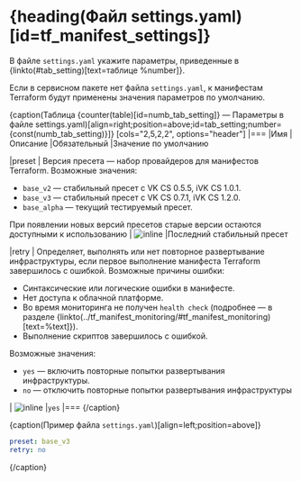# {heading(Файл settings.yaml)[id=tf_manifest_settings]}

В файле `settings.yaml` укажите параметры, приведенные в {linkto(#tab_setting)[text=таблице %number]}.

<info>

Если в сервисном пакете нет файла `settings.yaml`, к манифестам Terraform будут применены значения параметров по умолчанию.

</info>

{caption(Таблица {counter(table)[id=numb_tab_setting]} — Параметры в файле settings.yaml)[align=right;position=above;id=tab_setting;number={const(numb_tab_setting)}]}
[cols="2,5,2,2", options="header"]
|===
|Имя
|Описание
|Обязательный
|Значение по умолчанию

|preset
|
Версия пресета — набор провайдеров для манифестов Terraform. Возможные значения:

* `base_v2` — стабильный пресет с VK CS 0.5.5, iVK CS 1.0.1.
* `base_v3` — стабильный пресет с VK CS 0.7.1, iVK CS 1.2.0.
* `base_alpha` — текущий тестируемый пресет.

При появлении новых версий пресетов старые версии остаются доступными к использованию
| ![](/en/assets/no.svg "inline")
|Последний стабильный пресет

|retry
|
Определяет, выполнять или нет повторное развертывание инфраструктуры, если первое выполнение манифеста Terraform завершилось с ошибкой. Возможные причины ошибки:

* Синтаксические или логические ошибки в манифесте.
* Нет доступа к облачной платформе.
* Во время мониторинга не получен `health check` (подробнее — в разделе {linkto(../tf_manifest_monitoring/#tf_manifest_monitoring)[text=%text]}).
* Выполнение скриптов завершилось с ошибкой.

Возможные значения:

* `yes` — включить повторные попытки развертывания инфраструктуры.
* `no` — отключить повторные попытки развертывания инфраструктуры

| ![](/en/assets/no.svg "inline")
|`yes`
|===
{/caption}

{caption(Пример файла `settings.yaml`)[align=left;position=above]}
```yaml
preset: base_v3
retry: no
```
{/caption}